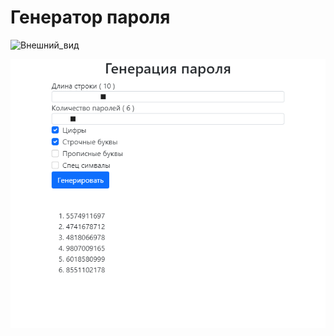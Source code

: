 # Генератор пароля


![Внешний_вид](https://img.shields.io/badge/-Внешний_вид-0D6EFD?style=for-the-badge&logo=bitrix&logoColor=fff)

![alt text](https://github.com/Disooloo/Password_Generator/blob/main/sc.png?raw=true)

